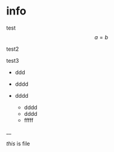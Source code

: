# info

test $$a = b$$ 

test2

test3

* ddd
* dddd
* dddd

  * dddd
  * dddd
  * fffff

\_\_

_this_ is file

